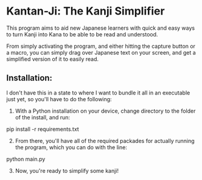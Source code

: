 # Kantan-Ji: The Kanji Simplifier
This program aims to aid new Japanese learners with quick and easy ways to turn Kanji into Kana to be able to be read and understood.

From simply activating the program, and either hitting the capture button or a macro, you can simply drag over Japanese text on your screen, and get a simplified version of it to easily read.

## Installation:

I don't have this in a state to where I want to bundle it all in an executable just yet, so you'll have to do the following:

1. With a Python installation on your device, change directory to the folder of the install, and run:

pip install -r requirements.txt

2. From there, you'll have all of the required packades for actually running the program, which you can do with the line:

python main.py

3. Now, you're ready to simplify some kanji!
